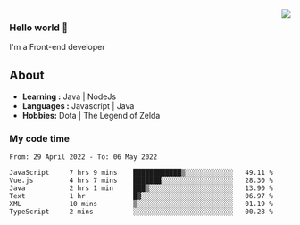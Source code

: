 <img align='right' src="https://github-readme-stats.vercel.app/api?username=jumodada&show_icons=true&theme=vue">

### Hello world 👋

I'm a Front-end developer 
    
## About
-  **Learning :** Java | NodeJs
-  **Languages :** Javascript | Java
-  **Hobbies:** Dota | The Legend of Zelda

### My code time

<!--START_SECTION:waka-->

```text
From: 29 April 2022 - To: 06 May 2022

JavaScript     7 hrs 9 mins    ████████████▒░░░░░░░░░░░░   49.11 %
Vue.js         4 hrs 7 mins    ███████░░░░░░░░░░░░░░░░░░   28.30 %
Java           2 hrs 1 min     ███▒░░░░░░░░░░░░░░░░░░░░░   13.90 %
Text           1 hr            █▓░░░░░░░░░░░░░░░░░░░░░░░   06.97 %
XML            10 mins         ▒░░░░░░░░░░░░░░░░░░░░░░░░   01.19 %
TypeScript     2 mins          ░░░░░░░░░░░░░░░░░░░░░░░░░   00.28 %
```

<!--END_SECTION:waka-->
